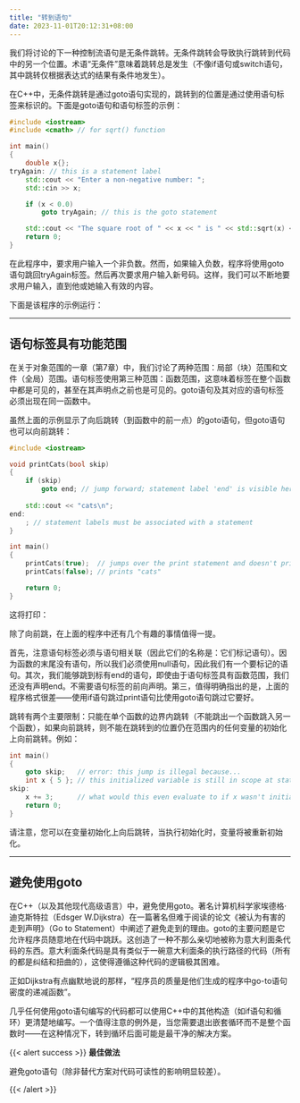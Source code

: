 ```yaml
---
title: "转到语句"
date: 2023-11-01T20:12:31+08:00
---
```


我们将讨论的下一种控制流语句是无条件跳转。无条件跳转会导致执行跳转到代码中的另一个位置。术语“无条件”意味着跳转总是发生（不像if语句或switch语句，其中跳转仅根据表达式的结果有条件地发生）。

在C++中，无条件跳转是通过goto语句实现的，跳转到的位置是通过使用语句标签来标识的。下面是goto语句和语句标签的示例：

```C++
#include <iostream>
#include <cmath> // for sqrt() function

int main()
{
    double x{};
tryAgain: // this is a statement label
    std::cout << "Enter a non-negative number: "; 
    std::cin >> x;

    if (x < 0.0)
        goto tryAgain; // this is the goto statement

    std::cout << "The square root of " << x << " is " << std::sqrt(x) << '\n';
    return 0;
}
```

在此程序中，要求用户输入一个非负数。然而，如果输入负数，程序将使用goto语句跳回tryAgain标签。然后再次要求用户输入新号码。这样，我们可以不断地要求用户输入，直到他或她输入有效的内容。

下面是该程序的示例运行：

***
## 语句标签具有功能范围

在关于对象范围的一章（第7章）中，我们讨论了两种范围：局部（块）范围和文件（全局）范围。语句标签使用第三种范围：函数范围，这意味着标签在整个函数中都是可见的，甚至在其声明点之前也是可见的。goto语句及其对应的语句标签必须出现在同一函数中。

虽然上面的示例显示了向后跳转（到函数中的前一点）的goto语句，但goto语句也可以向前跳转：

```C++
#include <iostream>

void printCats(bool skip)
{
    if (skip)
        goto end; // jump forward; statement label 'end' is visible here due to it having function scope
    
    std::cout << "cats\n";
end:
    ; // statement labels must be associated with a statement
}

int main()
{
    printCats(true);  // jumps over the print statement and doesn't print anything
    printCats(false); // prints "cats"

    return 0;
}
```

这将打印：

除了向前跳，在上面的程序中还有几个有趣的事情值得一提。

首先，注意语句标签必须与语句相关联（因此它们的名称是：它们标记语句）。因为函数的末尾没有语句，所以我们必须使用null语句，因此我们有一个要标记的语句。其次，我们能够跳到标有end的语句，即使由于语句标签具有函数范围，我们还没有声明end。不需要语句标签的前向声明。第三，值得明确指出的是，上面的程序格式很差——使用if语句跳过print语句比使用goto语句跳过它要好。

跳转有两个主要限制：只能在单个函数的边界内跳转（不能跳出一个函数跳入另一个函数），如果向前跳转，则不能在跳转到的位置仍在范围内的任何变量的初始化上向前跳转。例如：

```C++
int main()
{
    goto skip;   // error: this jump is illegal because...
    int x { 5 }; // this initialized variable is still in scope at statement label 'skip'
skip:
    x += 3;      // what would this even evaluate to if x wasn't initialized?
    return 0;
}
```

请注意，您可以在变量初始化上向后跳转，当执行初始化时，变量将被重新初始化。

***
## 避免使用goto

在C++（以及其他现代高级语言）中，避免使用goto。著名计算机科学家埃德格·迪克斯特拉（Edsger W.Dijkstra）在一篇著名但难于阅读的论文《被认为有害的走到声明》（Go to Statement）中阐述了避免走到的理由。goto的主要问题是它允许程序员随意地在代码中跳跃。这创造了一种不那么亲切地被称为意大利面条代码的东西。意大利面条代码是具有类似于一碗意大利面条的执行路径的代码（所有的都是纠结和扭曲的），这使得遵循这种代码的逻辑极其困难。

正如Dijkstra有点幽默地说的那样，“程序员的质量是他们生成的程序中go-to语句密度的递减函数”。

几乎任何使用goto语句编写的代码都可以使用C++中的其他构造（如if语句和循环）更清楚地编写。一个值得注意的例外是，当您需要退出嵌套循环而不是整个函数时——在这种情况下，转到循环后面可能是最干净的解决方案。

{{< alert success >}}
**最佳做法**

避免goto语句（除非替代方案对代码可读性的影响明显较差）。

{{< /alert >}}

